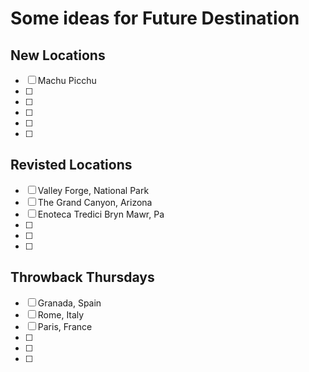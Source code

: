 # Some ideas for Future Destination
## New Locations
-[ ] Machu Picchu
-[ ] 
-[ ]
-[ ]
-[ ]
-[ ]

## Revisted Locations
-[ ] Valley Forge, National Park
-[ ] The Grand Canyon, Arizona
-[ ] Enoteca Tredici 
    Bryn Mawr, Pa
-[ ]
-[ ]
-[ ]

## Throwback Thursdays
-[ ] Granada, Spain
-[ ] Rome, Italy
-[ ] Paris, France
-[ ]
-[ ]
-[ ]
